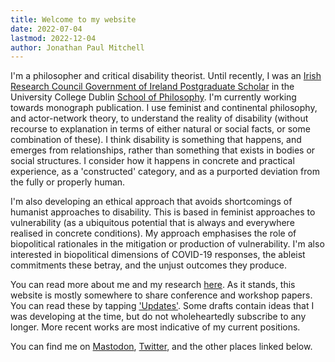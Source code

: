 ```yaml
---
title: Welcome to my website
date: 2022-07-04
lastmod: 2022-12-04
author: Jonathan Paul Mitchell
---
```

<!-- ![Picture of Jonathan](../assets/img/author-120.jpg#left) -->
I'm a philosopher and critical disability theorist. Until recently, I was an [Irish Research Council Government of Ireland Postgraduate Scholar](https://research.ie/) in the University College Dublin [School of Philosophy](https://www.ucd.ie/philosophy/). I'm currently working towards monograph publication. I use feminist and continental philosophy, and actor-network theory, to understand the reality of disability (without recourse to explanation in terms of either natural or social facts, or some combination of these). I think disability is something that happens, and emerges from relationships, rather than something that exists in bodies or social structures. I consider how it happens in concrete and practical experience, as a 'constructed' category, and as a purported deviation from the fully or properly human.

I'm also developing an ethical approach that avoids shortcomings of humanist approaches to disability. This is based in feminist approaches to vulnerability (as a ubiquitous potential that is always and everywhere realised in concrete conditions). My approach emphasises the role of biopolitical rationales in the mitigation or production of vulnerability. I'm also interested in biopolitical dimensions of COVID-19 responses, the ableist commitments these betray, and the unjust outcomes they produce.

You can read more about me and my research [here](/about). As it stands, this website is mostly somewhere to share conference and workshop papers. You can read these by tapping ['Updates'](/posts/). Some drafts contain ideas that I was developing at the time, but do not wholeheartedly subscribe to any longer. More recent works are most indicative of my current positions.

You can find me on <a rel="me" href="https://zirk.us/@jpmitchell">Mastodon</a>, [Twitter](http://twitter.com/UncouthRegions/), and the other places linked below.